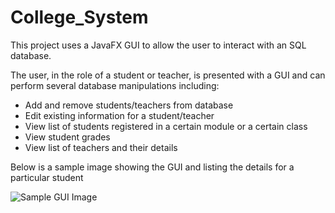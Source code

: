 # College_System

This project uses a JavaFX GUI to allow the user to interact with an SQL database.

The user, in the role of a student or teacher, is presented with a GUI and can perform several database manipulations including:

- Add and remove students/teachers from database
- Edit existing information for a student/teacher
- View list of students registered in a certain module or a certain class
- View student grades
- View list of teachers and their details

Below is a sample image showing the GUI and listing the details for a particular student

![Sample GUI Image](C:\Users\fionn\Desktop)
